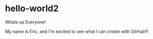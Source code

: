 # hello-world2

Whats up Everyone!

My name is Eric, and I'm excited to see 
what I can create with GitHub!!!
